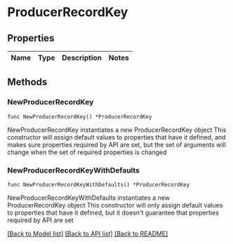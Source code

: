 # ProducerRecordKey

## Properties

Name | Type | Description | Notes
------------ | ------------- | ------------- | -------------

## Methods

### NewProducerRecordKey

`func NewProducerRecordKey() *ProducerRecordKey`

NewProducerRecordKey instantiates a new ProducerRecordKey object
This constructor will assign default values to properties that have it defined,
and makes sure properties required by API are set, but the set of arguments
will change when the set of required properties is changed

### NewProducerRecordKeyWithDefaults

`func NewProducerRecordKeyWithDefaults() *ProducerRecordKey`

NewProducerRecordKeyWithDefaults instantiates a new ProducerRecordKey object
This constructor will only assign default values to properties that have it defined,
but it doesn't guarantee that properties required by API are set


[[Back to Model list]](../README.md#documentation-for-models) [[Back to API list]](../README.md#documentation-for-api-endpoints) [[Back to README]](../README.md)


